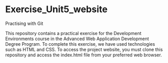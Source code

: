 # Exercise_Unit5_website
Practising with Git

This repository contains a practical exercise for the Development Environments course in the Advanced Web Application Development Degree Program.
To complete this exercise, we have used technologies such as HTML and CSS.
To access the project website, you must clone this repository and access the index.html file from your preferred web browser.
